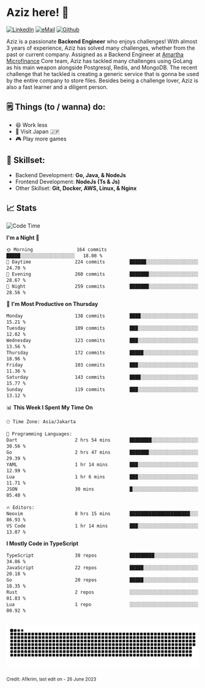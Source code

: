 # Aziz here! 👋

[![LinkedIn](https://img.shields.io/static/v1?message=afikrim&logo=linkedin&label=&color=0077B5&logoColor=white&labelColor=&style=for-the-badge)](https://www.linkedin.com/in/afikrim)
[![eMail](https://img.shields.io/static/v1?message=afikrim10@gmail.com&logo=gmail&label=&color=D14836&logoColor=white&labelColor=&style=for-the-badge)](mailto:afikrim10@gmail.com)
[![Github](https://komarev.com/ghpvc/?username=afikrim&label=Visitors&style=for-the-badge)](https://www.github.com/afikrim)

<!--Introduction-->
Aziz is a passionate **Backend Engineer** who enjoys challenges! With almost 3 years of experience, Aziz has solved many challenges, whether from the past or current company. Assigned as a Backend Engineer at [Amartha Microfinance](https://amartha.com) Core team, Aziz has tackled many challenges using GoLang as his main weapon alongside Postgresql, Redis, and MongoDB. The recent challenge that he tackled is creating a generic service that is gonna be used by the entire company to store files. Besides being a challenge lover, Aziz is also a fast learner and a diligent person.

<!--Things TODO-->
## 🗒️ Things (to / wanna) do:

- 😆 Work less
- 🚀 Visit Japan 🇯🇵
- 🎮 Play more games

<!--Skillset-->
## 🏅 Skillset:

- Backend Development: **Go, Java, & NodeJs**
- Frontend Development: **NodeJs (Ts & Js)**
- Other Skillset: **Git, Docker, AWS, Linux, & Nginx**

## 📈 Stats  

<!--START_SECTION:waka-->
![Code Time](http://img.shields.io/badge/Code%20Time-1%2C234%20hrs%2058%20mins-blue)

**I'm a Night 🦉** 

```text
🌞 Morning                164 commits         █████░░░░░░░░░░░░░░░░░░░░   18.08 % 
🌆 Daytime                224 commits         ██████░░░░░░░░░░░░░░░░░░░   24.70 % 
🌃 Evening                260 commits         ███████░░░░░░░░░░░░░░░░░░   28.67 % 
🌙 Night                  259 commits         ███████░░░░░░░░░░░░░░░░░░   28.56 % 
```
📅 **I'm Most Productive on Thursday** 

```text
Monday                   138 commits         ████░░░░░░░░░░░░░░░░░░░░░   15.21 % 
Tuesday                  109 commits         ███░░░░░░░░░░░░░░░░░░░░░░   12.02 % 
Wednesday                123 commits         ███░░░░░░░░░░░░░░░░░░░░░░   13.56 % 
Thursday                 172 commits         █████░░░░░░░░░░░░░░░░░░░░   18.96 % 
Friday                   103 commits         ███░░░░░░░░░░░░░░░░░░░░░░   11.36 % 
Saturday                 143 commits         ████░░░░░░░░░░░░░░░░░░░░░   15.77 % 
Sunday                   119 commits         ███░░░░░░░░░░░░░░░░░░░░░░   13.12 % 
```


📊 **This Week I Spent My Time On** 

```text
🕑︎ Time Zone: Asia/Jakarta

💬 Programming Languages: 
Dart                     2 hrs 54 mins       ████████░░░░░░░░░░░░░░░░░   30.56 % 
Go                       2 hrs 47 mins       ███████░░░░░░░░░░░░░░░░░░   29.39 % 
YAML                     1 hr 14 mins        ███░░░░░░░░░░░░░░░░░░░░░░   12.99 % 
Lua                      1 hr 6 mins         ███░░░░░░░░░░░░░░░░░░░░░░   11.71 % 
JSON                     30 mins             █░░░░░░░░░░░░░░░░░░░░░░░░   05.40 % 

🔥 Editors: 
Neovim                   8 hrs 15 mins       ██████████████████████░░░   86.93 % 
VS Code                  1 hr 14 mins        ███░░░░░░░░░░░░░░░░░░░░░░   13.07 % 
```

**I Mostly Code in TypeScript** 

```text
TypeScript               38 repos            █████████░░░░░░░░░░░░░░░░   34.86 % 
JavaScript               22 repos            █████░░░░░░░░░░░░░░░░░░░░   20.18 % 
Go                       20 repos            █████░░░░░░░░░░░░░░░░░░░░   18.35 % 
Rust                     2 repos             ░░░░░░░░░░░░░░░░░░░░░░░░░   01.83 % 
Lua                      1 repo              ░░░░░░░░░░░░░░░░░░░░░░░░░   00.92 % 
```




<!--END_SECTION:waka-->


<br clear="both">

<div align="center">
  <img src="https://raw.githubusercontent.com/afikrim/afikrim/output/snake.svg" alt="Snake animation" />
</div>


<sub>Credit: Afikrim, last edit on - 26 June 2023</sub>
